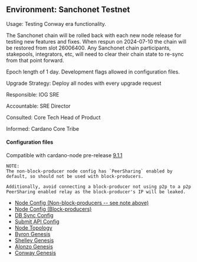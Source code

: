 ## Environment: Sanchonet Testnet

Usage: Testing Conway era functionality.

The Sanchonet chain will be rolled back with each new node release for testing
new features and fixes. When respun on 2024-07-10 the chain will be restored
from slot 26006400.  Any Sanchonet chain participants, stakepools, integrators,
etc, will need to clear their chain state to re-sync from that point forward.

Epoch length of 1 day. Development flags allowed in configuration files.

Upgrade Strategy: Deploy all nodes with every upgrade request

Responsible: IOG SRE

Accountable: SRE Director

Consulted: Core Tech Head of Product

Informed: Cardano Core Tribe

#### Configuration files

Compatible with cardano-node pre-release [9.1.1](https://github.com/IntersectMBO/cardano-node/releases/tag/9.1.1)

```
NOTE:
The non-block-producer node config has `PeerSharing` enabled by
default, so should not be used with block-producers.

Additionally, avoid connecting a block-producer not using p2p to a p2p
PeerSharing enabled relay as the block-producer's IP will be leaked.
```

- [Node Config (Non-block-producers -- see note above)](environments/sanchonet/config.json)
- [Node Config (Block-producers)](environments/sanchonet/config-bp.json)
- [DB Sync Config](environments/sanchonet/db-sync-config.json)
- [Submit API Config](environments/sanchonet/submit-api-config.json)
- [Node Topology](environments/sanchonet/topology.json)
- [Byron Genesis](environments/sanchonet/byron-genesis.json)
- [Shelley Genesis](environments/sanchonet/shelley-genesis.json)
- [Alonzo Genesis](environments/sanchonet/alonzo-genesis.json)
- [Conway Genesis](environments/sanchonet/conway-genesis.json)

